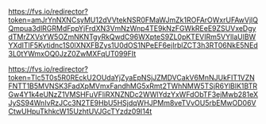 https://fvs.io/redirector?token=amJrYnNXNCsyMU12dVVtekNSR0FMaWJmZk1ROFArOWxrUFAwVjlQQmpua3dlRGRMdFppYjFrdXN3VmNzWnp4TE9kNzFGWkREeE9ZSUVxeDgydTMrZXVsYW5OZmNKNTgyRkQwdC96WXpteS9ZL0pKTEVIRm5VYllaUlBWYXdITlF5Kytidnc1S0lXNXFBZys1U0dOS1NPeEF6ejIrblZCT3h3RT06NkE5NEd3L0tYWmxOQ0JzZ0ZwMXFqUT099FIt

https://fvs.io/redirector?token=Tlc5T0s5R0REckU2OUdaYjZyaEpNSjJZMDVCakV6MnNJUkFIT1VZNFNTT1B5MVNSK3FadXpMVmxFandhMG5xRmt2TWhNMW5TSjR6YlBlK1BTRGw4Y1k4eUNzZ1VMSHFuVFliRXNZNDc2WWlYdzYxWFdObTF3ejMwb281eXJySS94WnIvRzJCc3N2TE9HbU5HSjdqWHJPMm8veTVvOU5rbEMwOD06VCtwUHpuTkhkcW15UzhtUVJGcTYzdz09I14t
